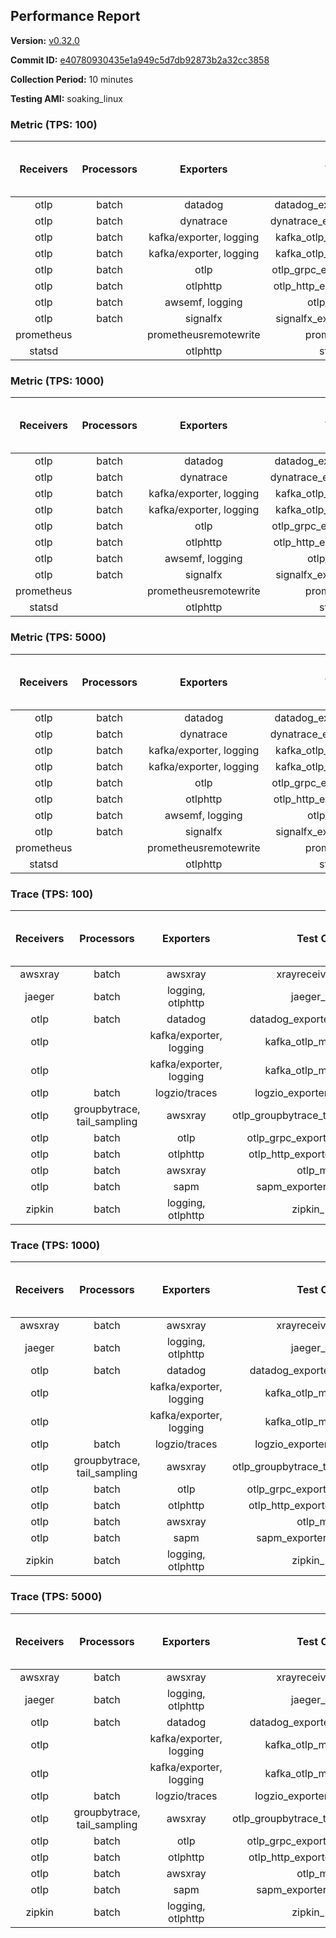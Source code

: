 ## Performance Report

**Version:** [v0.32.0](https://github.com/aws-observability/aws-otel-collector/releases/tag/v0.32.0)

**Commit ID:** [e40780930435e1a949c5d7db92873b2a32cc3858](https://github.com/aws-observability/aws-otel-collector/commit/e40780930435e1a949c5d7db92873b2a32cc3858)

**Collection Period:** 10 minutes

**Testing AMI:** soaking_linux


### Metric (TPS: 100)
| Receivers | Processors | Exporters | Test Case | Data Type | Instance Type | Avg CPU Usage (Percent) | Avg Memory Usage (Megabytes) | Max CPU Usage (Percent) | Max Memory Usage (Megabytes) |
|:---------:|:----------:|:---------:|:---------:|:---------:|:-------------:|:-----------------------:|:----------------------------:|:-----------------------:|:----------------------------:|
| otlp | batch | datadog | datadog_exporter_metric_mock | otlp | m5.2xlarge | 0.05 | 76.27 | 0.10 | 77.05 |
| otlp | batch | dynatrace | dynatrace_exporter_metric_mock | otlp | m5.2xlarge | 0.03 | 74.55 | 0.10 | 75.02 |
| otlp | batch | kafka/exporter, logging | kafka_otlp_metric_mock_2_8_1 | otlp | m5.2xlarge | 0.18 | 80.00 | 0.30 | 80.87 |
| otlp | batch | kafka/exporter, logging | kafka_otlp_metric_mock_3_2_0 | otlp | m5.2xlarge | 0.04 | 77.91 | 0.20 | 78.50 |
| otlp | batch | otlp | otlp_grpc_exporter_metric_mock | otlp | m5.2xlarge | 0.04 | 74.40 | 0.20 | 74.60 |
| otlp | batch | otlphttp | otlp_http_exporter_metric_mock | otlp | m5.2xlarge | 0.04 | 75.33 | 0.20 | 76.01 |
| otlp | batch | awsemf, logging | otlp_metric_mock | otlp | m5.2xlarge | 0.03 | 75.01 | 0.20 | 75.84 |
| otlp | batch | signalfx | signalfx_exporter_metric_mock | otlp | m5.2xlarge | 0.04 | 74.75 | 0.20 | 75.03 |
| prometheus |  | prometheusremotewrite | prometheus_mock | prometheus | m5.2xlarge | 0.08 | 90.50 | 0.30 | 91.84 |
| statsd |  | otlphttp | statsd_mock | statsd | m5.2xlarge | 0.01 | 74.30 | 0.10 | 74.79 |

### Metric (TPS: 1000)
| Receivers | Processors | Exporters | Test Case | Data Type | Instance Type | Avg CPU Usage (Percent) | Avg Memory Usage (Megabytes) | Max CPU Usage (Percent) | Max Memory Usage (Megabytes) |
|:---------:|:----------:|:---------:|:---------:|:---------:|:-------------:|:-----------------------:|:----------------------------:|:-----------------------:|:----------------------------:|
| otlp | batch | datadog | datadog_exporter_metric_mock | otlp | m5.2xlarge | 0.05 | 78.06 | 0.20 | 78.18 |
| otlp | batch | dynatrace | dynatrace_exporter_metric_mock | otlp | m5.2xlarge | 0.03 | 75.32 | 0.20 | 75.67 |
| otlp | batch | kafka/exporter, logging | kafka_otlp_metric_mock_2_8_1 | otlp | m5.2xlarge | 0.05 | 78.92 | 0.20 | 79.85 |
| otlp | batch | kafka/exporter, logging | kafka_otlp_metric_mock_3_2_0 | otlp | m5.2xlarge | 0.17 | 81.70 | 0.30 | 82.59 |
| otlp | batch | otlp | otlp_grpc_exporter_metric_mock | otlp | m5.2xlarge | 0.05 | 77.06 | 0.20 | 77.84 |
| otlp | batch | otlphttp | otlp_http_exporter_metric_mock | otlp | m5.2xlarge | 0.04 | 76.48 | 0.20 | 76.99 |
| otlp | batch | awsemf, logging | otlp_metric_mock | otlp | m5.2xlarge | 0.03 | 75.35 | 0.20 | 75.76 |
| otlp | batch | signalfx | signalfx_exporter_metric_mock | otlp | m5.2xlarge | 0.03 | 76.41 | 0.10 | 77.02 |
| prometheus |  | prometheusremotewrite | prometheus_mock | prometheus | m5.2xlarge | 0.80 | 118.54 | 1.40 | 130.06 |
| statsd |  | otlphttp | statsd_mock | statsd | m5.2xlarge | 0.01 | 75.51 | 0.10 | 75.68 |

### Metric (TPS: 5000)
| Receivers | Processors | Exporters | Test Case | Data Type | Instance Type | Avg CPU Usage (Percent) | Avg Memory Usage (Megabytes) | Max CPU Usage (Percent) | Max Memory Usage (Megabytes) |
|:---------:|:----------:|:---------:|:---------:|:---------:|:-------------:|:-----------------------:|:----------------------------:|:-----------------------:|:----------------------------:|
| otlp | batch | datadog | datadog_exporter_metric_mock | otlp | m5.2xlarge | 0.04 | 77.18 | 0.20 | 77.26 |
| otlp | batch | dynatrace | dynatrace_exporter_metric_mock | otlp | m5.2xlarge | 0.04 | 75.35 | 0.20 | 75.97 |
| otlp | batch | kafka/exporter, logging | kafka_otlp_metric_mock_2_8_1 | otlp | m5.2xlarge | 0.05 | 80.71 | 0.20 | 81.44 |
| otlp | batch | kafka/exporter, logging | kafka_otlp_metric_mock_3_2_0 | otlp | m5.2xlarge | 0.05 | 81.06 | 0.20 | 82.12 |
| otlp | batch | otlp | otlp_grpc_exporter_metric_mock | otlp | m5.2xlarge | 0.04 | 75.67 | 0.20 | 75.96 |
| otlp | batch | otlphttp | otlp_http_exporter_metric_mock | otlp | m5.2xlarge | 0.04 | 74.01 | 0.20 | 74.51 |
| otlp | batch | awsemf, logging | otlp_metric_mock | otlp | m5.2xlarge | 0.04 | 75.44 | 0.20 | 76.05 |
| otlp | batch | signalfx | signalfx_exporter_metric_mock | otlp | m5.2xlarge | 0.04 | 75.16 | 0.20 | 75.33 |
| prometheus |  | prometheusremotewrite | prometheus_mock | prometheus | m5.2xlarge | 4.94 | 251.08 | 7.80 | 269.91 |
| statsd |  | otlphttp | statsd_mock | statsd | m5.2xlarge | 0.01 | 73.88 | 0.10 | 74.61 |

### Trace (TPS: 100)
| Receivers | Processors | Exporters | Test Case | Data Type | Instance Type | Avg CPU Usage (Percent) | Avg Memory Usage (Megabytes) | Max CPU Usage (Percent) | Max Memory Usage (Megabytes) |
|:---------:|:----------:|:---------:|:---------:|:---------:|:-------------:|:-----------------------:|:----------------------------:|:-----------------------:|:----------------------------:|
| awsxray | batch | awsxray | xrayreceiver_mock | xray | m5.2xlarge | 4.24 | 90.43 | 4.50 | 91.25 |
| jaeger | batch | logging, otlphttp | jaeger_mock | jaeger | m5.2xlarge | 3.05 | 99.97 | 15.50 | 102.75 |
| otlp | batch | datadog | datadog_exporter_trace_mock | otlp | m5.2xlarge | 5.66 | 94.84 | 6.20 | 97.05 |
| otlp |  | kafka/exporter, logging | kafka_otlp_mock_2_8_1 | otlp | m5.2xlarge | 5.73 | 97.31 | 6.30 | 97.53 |
| otlp |  | kafka/exporter, logging | kafka_otlp_mock_3_2_0 | otlp | m5.2xlarge | 32.60 | 150.48 | 42.80 | 188.18 |
| otlp | batch | logzio/traces | logzio_exporter_trace_mock | otlp | m5.2xlarge | 4.09 | 99.23 | 4.60 | 101.33 |
| otlp | groupbytrace, tail_sampling | awsxray | otlp_groupbytrace_tailsampling_mock | otlp | m5.2xlarge | 4.87 | 112.16 | 5.60 | 128.61 |
| otlp | batch | otlp | otlp_grpc_exporter_trace_mock | otlp | m5.2xlarge | 3.15 | 123.49 | 4.20 | 130.92 |
| otlp | batch | otlphttp | otlp_http_exporter_trace_mock | otlp | m5.2xlarge | 4.16 | 97.57 | 4.50 | 99.31 |
| otlp | batch | awsxray | otlp_mock | otlp | m5.2xlarge | 4.25 | 90.84 | 4.90 | 91.92 |
| otlp | batch | sapm | sapm_exporter_trace_mock | otlp | m5.2xlarge | 4.29 | 101.16 | 4.50 | 101.34 |
| zipkin | batch | logging, otlphttp | zipkin_mock | zipkin | m5.2xlarge | 4.49 | 97.24 | 16.90 | 101.18 |

### Trace (TPS: 1000)
| Receivers | Processors | Exporters | Test Case | Data Type | Instance Type | Avg CPU Usage (Percent) | Avg Memory Usage (Megabytes) | Max CPU Usage (Percent) | Max Memory Usage (Megabytes) |
|:---------:|:----------:|:---------:|:---------:|:---------:|:-------------:|:-----------------------:|:----------------------------:|:-----------------------:|:----------------------------:|
| awsxray | batch | awsxray | xrayreceiver_mock | xray | m5.2xlarge | 18.93 | 94.73 | 19.50 | 96.66 |
| jaeger | batch | logging, otlphttp | jaeger_mock | jaeger | m5.2xlarge | 26.62 | 167.05 | 42.70 | 197.51 |
| otlp | batch | datadog | datadog_exporter_trace_mock | otlp | m5.2xlarge | 30.42 | 101.07 | 33.70 | 103.91 |
| otlp |  | kafka/exporter, logging | kafka_otlp_mock_2_8_1 | otlp | m5.2xlarge | 77.80 | 152.35 | 89.40 | 236.19 |
| otlp |  | kafka/exporter, logging | kafka_otlp_mock_3_2_0 | otlp | m5.2xlarge | 49.03 | 96.54 | 57.10 | 97.59 |
| otlp | batch | logzio/traces | logzio_exporter_trace_mock | otlp | m5.2xlarge | 28.60 | 95.37 | 29.20 | 97.83 |
| otlp | groupbytrace, tail_sampling | awsxray | otlp_groupbytrace_tailsampling_mock | otlp | m5.2xlarge | 46.73 | 145.95 | 48.10 | 148.76 |
| otlp | batch | otlp | otlp_grpc_exporter_trace_mock | otlp | m5.2xlarge | 27.05 | 457.13 | 30.00 | 520.71 |
| otlp | batch | otlphttp | otlp_http_exporter_trace_mock | otlp | m5.2xlarge | 26.12 | 95.21 | 26.60 | 97.98 |
| otlp | batch | awsxray | otlp_mock | otlp | m5.2xlarge | 29.62 | 93.37 | 30.00 | 95.67 |
| otlp | batch | sapm | sapm_exporter_trace_mock | otlp | m5.2xlarge | 24.83 | 105.14 | 25.40 | 105.55 |
| zipkin | batch | logging, otlphttp | zipkin_mock | zipkin | m5.2xlarge | 34.97 | 293.05 | 49.30 | 416.52 |

### Trace (TPS: 5000)
| Receivers | Processors | Exporters | Test Case | Data Type | Instance Type | Avg CPU Usage (Percent) | Avg Memory Usage (Megabytes) | Max CPU Usage (Percent) | Max Memory Usage (Megabytes) |
|:---------:|:----------:|:---------:|:---------:|:---------:|:-------------:|:-----------------------:|:----------------------------:|:-----------------------:|:----------------------------:|
| awsxray | batch | awsxray | xrayreceiver_mock | xray | m5.2xlarge | 27.62 | 104.97 | 29.00 | 111.72 |
| jaeger | batch | logging, otlphttp | jaeger_mock | jaeger | m5.2xlarge | 25.87 | 183.47 | 40.70 | 221.86 |
| otlp | batch | datadog | datadog_exporter_trace_mock | otlp | m5.2xlarge | 116.14 | 105.53 | 122.10 | 108.68 |
| otlp |  | kafka/exporter, logging | kafka_otlp_mock_2_8_1 | otlp | m5.2xlarge | 158.19 | 11537.94 | 332.63 | 20429.20 |
| otlp |  | kafka/exporter, logging | kafka_otlp_mock_3_2_0 | otlp | m5.2xlarge | 160.30 | 11974.60 | 377.68 | 21890.24 |
| otlp | batch | logzio/traces | logzio_exporter_trace_mock | otlp | m5.2xlarge | 104.24 | 96.39 | 111.21 | 98.65 |
| otlp | groupbytrace, tail_sampling | awsxray | otlp_groupbytrace_tailsampling_mock | otlp | m5.2xlarge | 181.46 | 193.26 | 188.20 | 197.73 |
| otlp | batch | otlp | otlp_grpc_exporter_trace_mock | otlp | m5.2xlarge | 104.62 | 1914.90 | 121.10 | 2226.72 |
| otlp | batch | otlphttp | otlp_http_exporter_trace_mock | otlp | m5.2xlarge | 98.65 | 95.01 | 104.30 | 96.84 |
| otlp | batch | awsxray | otlp_mock | otlp | m5.2xlarge | 126.65 | 16395.16 | 345.01 | 28488.65 |
| otlp | batch | sapm | sapm_exporter_trace_mock | otlp | m5.2xlarge | 94.99 | 108.28 | 104.10 | 109.72 |
| zipkin | batch | logging, otlphttp | zipkin_mock | zipkin | m5.2xlarge | 34.24 | 392.20 | 55.20 | 460.69 |
